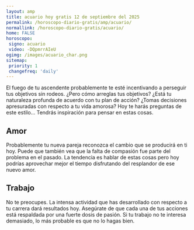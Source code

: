 ```yaml
---
layout: amp
title: acuario hoy gratis 12 de septiembre del 2025 
permalink: /horoscopo-diario-gratis/amp/acuario/
normallink: /horoscopo-diario-gratis/acuario/
home: FALSE
horoscopo:
 signo: acuario
 video: -DQpmrrAIeU
ogimg: /images/acuario_char.png
sitemap:
 priority: 1
 changefreq: 'daily'
---
```



El fuego de tu ascendente probablemente te esté incentivando a perseguir tus objetivos sin rodeos. ¿Pero cómo arreglas tus objetivos? ¿Está tu naturaleza profunda de acuerdo con tu plan de acción? ¿Tomas decisiones apresuradas con respecto a tu vida amorosa? Hoy te harás preguntas de este estilo... Tendrás inspiración para pensar en estas cosas.

## Amor

Probablemente tu nueva pareja reconozca el cambio que se producirá en ti hoy. Puede que también vea que la falta de compasión fue parte del problema en el pasado. La tendencia es hablar de estas cosas pero hoy podrías aprovechar mejor el tiempo disfrutando del resplandor de ese nuevo amor.

## Trabajo

No te preocupes. La intensa actividad que has desarrollado con respecto a tu carrera dará resultados hoy. Asegúrate de que cada una de tus acciones está respaldada por una fuerte dosis de pasión. Si tu trabajo no te interesa demasiado, lo más probable es que no lo hagas bien.